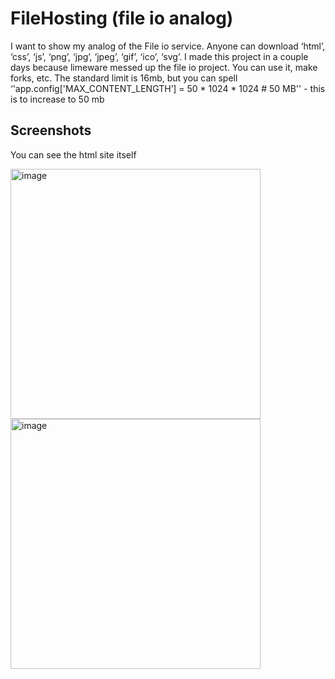 # FileHosting (file io analog)
I want to show my analog of the File io service. Anyone can download ‘html’, ‘css’, ‘js’, ‘png’, ‘jpg’, ‘jpeg’, ‘gif’, ‘ico’, ‘svg’. I made this project in a couple days because limeware messed up the file io project. You can use it, make forks, etc. The standard limit is 16mb, but you can spell ‘'app.config['MAX_CONTENT_LENGTH’] = 50 * 1024 * 1024 # 50 MB'' - this is to increase to 50 mb

## Screenshots
You can see the html site itself

<img width="400" alt="image" src="https://github.com/user-attachments/assets/38c36b64-d9c6-4513-b37c-745d40c6e21c" /> <img width="400" alt="image" src="https://github.com/user-attachments/assets/3a2a3d2a-e878-40f1-a479-89034269d4b4" />


